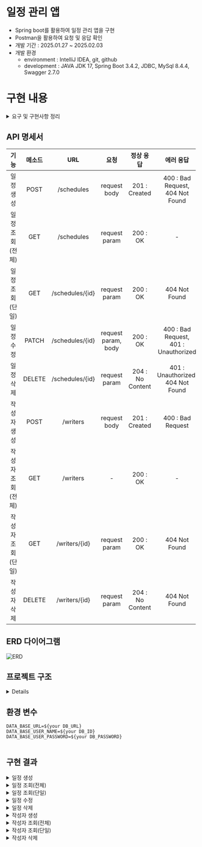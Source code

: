 # 일정 관리 앱
- Spring boot를 활용하여 일정 관리 앱을 구현
- Postman을 활용하여 요청 및 응답 확인
- 개발 기간 : 2025.01.27 ~ 2025.02.03
- 개발 환경
  - environment : IntelliJ IDEA, git, github
  - development : JAVA JDK 17, Spring Boot 3.4.2, JDBC, MySql 8.4.4, Swagger 2.7.0
  

# 구현 내용
<details>
    <summary>요구 및 구현사항 정리</summary>

## Lv 1. 일정 생성 및 조회 (필수)

| 기능 | 설명 | 조건 | 구현 여부|
|------|------|------|---|
| **일정 생성** | 일정 데이터를 저장해야 함 | `할일`, `작성자명`, `비밀번호`, `작성/수정일` 저장 |✔|
| | 작성/수정일은 날짜와 시간을 포함 | `YYYY-MM-DD HH:MM:SS` 형식 |✔|
| | 일정의 고유 ID를 자동 생성 | UUID 또는 Auto-Increment 방식 |✔|
| | 최초 생성 시 작성일과 수정일이 동일 | `작성일 = 수정일` |✔|
| **전체 일정 조회** | 등록된 일정 목록을 조회 | `수정일`, `작성자명` 기준 |✔|
| | 수정일 기준 내림차순 정렬 | 최신 일정이 상단에 위치 |✔|
| | 검색 조건을 만족하지 않아도 조회 가능 | 검색 조건 없이도 전체 조회 가능 |△|
| **선택 일정 조회** | 특정 일정을 단건 조회 | 일정 ID를 통해 조회 |✔|

## Lv 2. 일정 수정 및 삭제 (필수)

| 기능 | 설명 | 조건 | 구현 여부|
|------|------|------|---|
| **일정 수정** | 일정 내용 일부만 수정 가능 | `할일`, `작성자명`만 수정 가능 |✔|
| | 비밀번호 확인이 필요 | `비밀번호` 일치해야 수정 가능 |✔|
| | 작성일은 변경할 수 없음 | `작성일` 유지 |✔|
| | 수정 완료 시 수정일 갱신 | `수정일 = 현재 시각` |✔|
| **일정 삭제** | 특정 일정을 삭제 | 일정 ID를 통해 삭제 |✔|
| | 비밀번호 확인이 필요 | `비밀번호` 일치해야 삭제 가능 |✔|

## Lv 3. 연관 관계 설정 (도전)

| 기능 | 설명 | 조건 | 구현 여부|
|------|------|------|---|
| **작성자와 일정 연결** | 작성자를 식별할 수 있도록 변경 | 작성자 고유 ID 추가 |✔|
| | 작성자 정보를 별도 관리 | `이름`, `이메일`, `등록일`, `수정일` 포함 |✔|
| | 일정 테이블에 작성자 ID 추가 | FK(외래키) 설정 |✔|
| **전체 일정 조회 개선** | 일정 검색 시 작성자 ID 활용 | 일정 조회 시 FK 기준으로 검색 |✔|

## Lv 4. 페이지네이션 (도전)

| 기능 | 설명 | 조건 | 구현 여부|
|------|------|------|--|
| **일정 목록 페이징** | 많은 데이터를 효율적으로 조회 | `페이지 번호`, `페이지 크기` 요청 |✔|
| | 요청한 페이지 범위의 데이터만 조회 | 지정된 개수만 반환 |✔|
| | 조회 결과에 작성자명 포함 | `작성자명` 표시 |△|
| | 범위를 초과한 경우 빈 배열 반환 | 데이터가 없으면 `[]` 반환 |✔|

## Lv 5. 예외 발생 처리 (도전)

| 기능 | 설명 | 조건 | 구현 여부|
|------|------|------|---|
| **예외 처리** | 수정/삭제 시 비밀번호 검증 실패 | `비밀번호 불일치` 예외 발생 |✔|
| | 존재하지 않는 일정 조회 시 예외 | `잘못된 정보`, `이미 삭제됨` 예외 발생 |✔|
| | 공통 예외 처리를 구현 가능 | `@ExceptionHandler` 활용 가능 |✔|

## Lv 6. null 체크 및 유효성 검증 (도전)

| 기능 | 설명 | 조건 | 구현 여부|
|------|------|------|---|
| **유효성 검사** | 할일 입력값을 제한 | 최대 `200자`, 필수 입력 |✔|
| | 비밀번호 필수 입력 | `NULL` 불가 |✔|
| | 이메일 형식 검증 | `@Valid` 활용 가능 |✔|

</details>

## API 명세서

|     기능     |  메소드   |       URL       |         요청          |     정상 응답       |                   에러 응답                    |
|:----------:|:------:|:---------------:|:-------------------:|:--------:|:------------------------------------------:|
|   일정 생성    |  POST  |   /schedules    |    request body     |      201 : Created   |   400 : Bad Request, <br/>404 Not Found    |
| 일정 조회(전체)  |  GET   |   /schedules    |    request param    |      200 : OK      |                     -                      |
| 일정 조회(단일)  |  GET   | /schedules/{id} |    request param      |     200 : OK      |               404 Not Found                |
|   일정 수정    | PATCH  | /schedules/{id} | request param, body |      200 : OK      | 400 : Bad Request,<br/> 401 : Unauthorized |
|   일정 삭제    | DELETE | /schedules/{id} |    request param    |  204 : No Content  |     401 : Unauthorized, 404 Not Found      |
|   작성자 생성   |  POST  |    /writers     |    request body     |   201 : Created   |             400 : Bad Request              |
| 작성자 조회(전체) |  GET   |    /writers     |          -          |               200 : OK      |                     -                      |
| 작성자 조회(단일) |  GET   |  /writers/{id}  |    request param    |               200 : OK      |         404 Not Found                                    |
|   작성자 삭제   | DELETE |      /writers/{id} |    request param    |  204 : No Content  |     404 Not Found                                        |


## ERD 다이어그램
![ERD](https://github.com/user-attachments/assets/5c417a0b-2197-42be-b924-2d956f35ff40)


## 프로젝트 구조
<details>
    
```
schedule
├── build.gradle🛠️
├── schedule.sql🛢️
└─src📁
    ├── main/java/com/example📁
    │     ├── exception📁
    │     │    ├── ErrorCode☕
    │     │    ├── GlobalExceptionHandler☕
    │     │    ├── InternalServerException☕
    │     │    ├── InvalidPasswordException☕
    │     │    ├── ScheduleNotFoundException☕
    │     │    └── UserNotFoundException☕
    │     ├── schedule📁
    │     │    ├── controller📁
    │     │    │    └── ScheduleController☕
    │     │    ├── dto📁
    │     │    │    ├── PageResponseDto☕
    │     │    │    ├── ScheduleCreateRequestDto☕
    │     │    │    ├── ScheduleRequestDto☕
    │     │    │    └── ScheduleResponseDto☕
    │     │    ├── entity📁
    │     │    │    └── Schedule
    │     │    ├── repository📁
    │     │    │    ├── JdbcTemplateScheduleRepository☕
    │     │    │    └── ScheduleRepository☕
    │     │    └── service📁
    │     │         ├── ScheduleService☕
    │     │         └── ScheduleServiceImpl☕
    │     ├── writer📁
    │     │    ├── controller📁
    │     │    │    └── WriterController☕
    │     │    ├── dto📁
    │     │    │    ├── WriterRequestDto☕
    │     │    │    ├── WriterResponseDto☕
    │     │    │    └── WriterWithSchedulesResponseDto☕
    │     │    ├── entity📁
    │     │    │    └── Writer☕
    │     │    ├── repository📁
    │     │    │    ├── JdbcTemplateWriterRepositoryImpl☕
    │     │    │    └── WriterRepository☕
    │     │    └── service📁
    │     │         ├── WriterService☕
    │     │         └── WriterServiceImpl☕
    │     └── ScheduleApplication☕
    │     
    └── resources📁
         └── application.properties⚙️
```
</details>

## 환경 변수
```
DATA_BASE_URL=${your DB_URL}
DATA_BASE_USER_NAME=${your DB_ID}
DATA_BASE_USER_PASSWORD=${your DB_PASSWORD}
```
<img src="">

## 구현 결과
<details>
    <summary>일정 생성</summary>
      <details>
          <summary>성공</summary>
        <img src="https://github.com/user-attachments/assets/f2c068d3-87c5-49f8-9c5f-6ad0a91d6896">
      </details>
      <details>
          <summary>실패(400)</summary>      
        <img src="![일정 생성 실패1](https://github.com/user-attachments/assets/fe1f9ffa-afa4-494e-b0d1-4157a500eda3)">
        <img src="![일정 생성 실패2](https://github.com/user-attachments/assets/f2acc382-a1f4-4039-9af3-9f4e75692643)">
        <img src="![일정 생성 실패3](https://github.com/user-attachments/assets/6d890af5-c75b-4446-83ee-8633a579dc3b)">
      </details>
      <details>
          <summary>실패(404)</summary>
        <img src="![일정 생성 실패4](https://github.com/user-attachments/assets/80e39d36-99ef-47d0-9292-78a4c99208a2)">
      </details>
</details>
<details>
    <summary>일정 조회(전체)</summary>
  <img src="![일정 전체 조회 성공](https://github.com/user-attachments/assets/4435acab-807a-4395-bd14-7de055b897fd)">
  <img src="![일정 전체 조회(빈페이지)](https://github.com/user-attachments/assets/ddd6c64e-411d-496c-a4ec-c3d718cad695)">
</details>
<details>
    <summary>일정 조회(단일)</summary>
      <details>
          <summary>성공</summary>
        <img src="![일정 단일 조회 성공](https://github.com/user-attachments/assets/bcc03ca6-bf65-41f2-8895-07d3dfd89ab6)">
      </details>
      <details>
          <summary>실패(404)</summary>
        <img src="![일정 단일 조회 실패](https://github.com/user-attachments/assets/1cb4eb2e-007e-46c8-b6b1-5eb2dcd734d0)">
      </details>
</details>
<details>
    <summary>일정 수정</summary>
      <details>
          <summary>성공</summary>
        <img src="![일정 수정 성공](https://github.com/user-attachments/assets/47de4f3c-8fd6-43b4-8597-06e6dddc1d19)">
      </details>
      <details>
          <summary>실패(400)</summary>
        <img src="![일정 수정 실패(내용미입력)](https://github.com/user-attachments/assets/8fe31f93-2917-461d-90b8-258f14e526d4)">
        <img src="![일정 수정 실패(비번미입력)](https://github.com/user-attachments/assets/c15d864d-9d57-4834-b69f-71228e1fa7dd)">
        <img src="![일정 수정 실패(작성자미입력)](https://github.com/user-attachments/assets/39bf07b2-eb8e-4744-a44a-4c58346f1734)">
      </details>
      <details>
          <summary>실패(401)</summary>
        <img src="![일정 수정 실패(비번틀림)](https://github.com/user-attachments/assets/7cfb17d5-887c-492f-b769-b95def9b3cfb)">
      </details>
</details>
<details>
    <summary>일정 삭제</summary>
    <details>
          <summary>성공</summary>
      <img src="![일정 삭제 성공](https://github.com/user-attachments/assets/d2dac587-c5f2-48cf-a78f-7c4416c216b3)">
      </details>
      <details>
          <summary>실패(401)</summary>
        <img src="![일정 삭제 실패1](https://github.com/user-attachments/assets/d415e18d-65f9-4d8f-9e9a-74b134c6e2c3)">
      </details>
      <details>
          <summary>실패(404)</summary>
        <img src="![일정 삭제 실패2](https://github.com/user-attachments/assets/ad5ece89-fccb-43d3-af18-cd2cff75670f)">
      </details>
</details>
<details>
    <summary>작성자 생성</summary>
       <details>
          <summary>성공</summary>
      </details>
      <details>
          <summary>실패(400)</summary>
      </details>
</details>
<details>
    <summary>작성자 조회(전체)</summary>
</details>
<details>
    <summary>작성자 조회(단일)</summary>
    <details>
          <summary>성공</summary>
      </details>
      <details>
          <summary>실패(404)</summary>
      </details>
</details>
<details>
    <summary>작성자 삭제</summary>
    <details>
          <summary>성공</summary>
      </details>
      <details>
          <summary>실패(404)</summary>
      </details>
</details>
